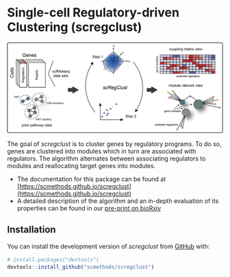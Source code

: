 # Single-cell Regulatory-driven Clustering (scregclust)

<!-- badges: start -->

<!-- badges: end -->

![A diagram illustrating the *scregclust* algorithm.](man/figures/overview_fig1A_bg.png "Illustration of the scregclust algorithm")

The goal of *scregclust* is to cluster genes by regulatory programs. To do so, genes are clustered into modules which in turn are associated with regulators. The algorithm alternates between associating regulators to modules and reallocating target genes into modules.

-   The documentation for this package can be found at [https://scmethods.github.io/scregclust](https://scmethods.github.io/scregclust)
-   A detailed description of the algorithm and an in-depth evaluation of its properties can be found in our [pre-print on bioRxiv](https://doi.org/10.1101/2023.03.10.532041 "Reconstructing the regulatory programs underlying the phenotypic plasticity of neural cancers")

## Installation

You can install the development version of *scregclust* from [GitHub](https://github.com/scmethods/scregclust) with:

```r
# install.packages("devtools")
devtools::install_github("scmethods/scregclust")
```
